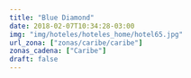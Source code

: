```yaml
---
title: "Blue Diamond"
date: 2018-02-07T10:34:28-03:00
img: "img/hoteles/hoteles_home/hotel65.jpg"
url_zona: ["zonas/caribe/caribe"]
zonas_cadena: ["Caribe"]
draft: false
---
```

